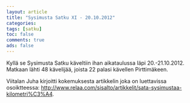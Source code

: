 ```yaml
--- 
layout: article 
title: "Sysimusta Satku XI - 20.10.2012" 
categories: 
tags: [satku]
toc: false 
comments: true 
ads: false 
--- 
```


Kyllä se Sysimusta Satku käveltiin ihan aikataulussa läpi
20.-21.10.2012. Matkaan lähti 48 kävelijää, joista 22 palasi kävellen
Pirttimäkeen.

Viitalan Juha kirjoitti kokemuksesta artikkelin joka on luettavissa
osoiktteessa: <http://www.relaa.com/sisalto/artikkelit/sata-sysimustaa-kilometri%C3%A4>.

